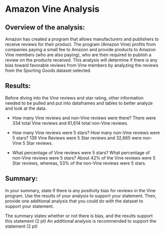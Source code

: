 # Amazon Vine Analysis


## Overview of the analysis: 
Amazon has created a program that allows manufacturers and publishers to receive reviews for their product. The program (Amazon Vine) profits from companies paying a small fee to Amazon and provide products to Amazon Vine members (who are also paying), who are then required to publish a review on the products received. This analysis will determine if there is any bias toward favorable reviews from Vine members by analyzing the reviews from the Sporting Goods dataset selected.


## Results:
Before diving into the Vine reviews and star rating, other information needed to be pulled and put into dataframes and tables to better analyze and look at the data.


* How many Vine reviews and non-Vine reviews were there?
There were 334 total Vine reviews and 61,614 total non-Vine reviews.

* How many Vine reviews were 5 stars? How many non-Vine reviews were 5 stars?
139 Vine Reviews were 5 Star reviews and 32,665 were non-Vine 5 Star reviews.

* What percentage of Vine reviews were 5 stars? What percentage of non-Vine reviews were 5 stars?
About 42% of the Vine reviews were 5 Star reviews, whereas, 53% of the non-Vine reviews were 5 stars.



## Summary:
In your summary, state if there is any positivity bias for reviews in the Vine program. Use the results of your analysis to support your statement. Then, provide one additional analysis that you could do with the dataset to support your statement.

The summary states whether or not there is bias, and the results support this statement (2 pt)
An additional analysis is recommended to support the statement (2 pt)



